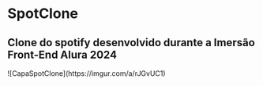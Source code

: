 <h1>SpotClone</h1>
<h2>Clone do spotify desenvolvido durante a Imersão Front-End Alura 2024</h2>
![CapaSpotClone](https://imgur.com/a/rJGvUC1)
